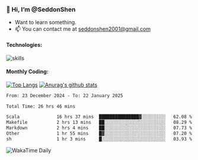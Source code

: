 ### 👋 Hi, I’m @SeddonShen
- Want to learn something.
- 📫 You can contact me at seddonshen2001@gmail.com

#### Technologies:

![skills](https://skillicons.dev/icons?i=scala,js,html,css,bootstrap,jquery,c,cpp,cloudflare,django,docker,flask,git,github,githubactions,linux,latex,mysql,nodejs,ps,php,pr,py,raspberrypi,redis,unreal,v,vscode,vue,bash)

#### Monthly Coding:
[![Top Langs](https://github-readme-stats.vercel.app/api/top-langs?username=seddonshen&show_icons=true&locale=en&layout=compact&hide=html&langs_count=8)](https://github.com/SeddonShen/)
[![Anurag's github stats](https://github-readme-stats.vercel.app/api?username=SeddonShen&count_private=true&show_icons=true)](https://github.com/anuraghazra/github-readme-stats)
<!--START_SECTION:waka-->

```txt
From: 23 December 2024 - To: 22 January 2025

Total Time: 26 hrs 46 mins

Scala              16 hrs 37 mins  ███████████████▓░░░░░░░░░   62.08 %
Makefile           2 hrs 13 mins   ██░░░░░░░░░░░░░░░░░░░░░░░   08.29 %
Markdown           2 hrs 4 mins    ██░░░░░░░░░░░░░░░░░░░░░░░   07.73 %
Other              1 hr 55 mins    █▓░░░░░░░░░░░░░░░░░░░░░░░   07.20 %
sh                 1 hr 3 mins     █░░░░░░░░░░░░░░░░░░░░░░░░   03.93 %
```

<!--END_SECTION:waka-->

![WakaTime Daily](https://wakatime.com/share/@seddon2001/61a7e342-5f12-4fea-bf92-1fac161e97d6.svg)
<!---
SeddonShen/SeddonShen is a ✨ special ✨ repository because its `README.md` (this file) appears on your GitHub profile.
You can click the Preview link to take a look at your changes.
--->

